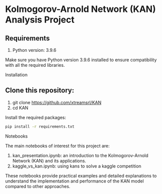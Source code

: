 # Kolmogorov-Arnold Network (KAN) Analysis Project

## Requirements

1. Python version: 3.9.6

Make sure you have Python version 3.9.6 installed to ensure compatibility with all the required libraries.

Installation

## Clone this repository:

1. git clone https://github.com/xtreamsrl/KAN
2. cd KAN


Install the required packages:
```bash
pip install -r requirements.txt
```


Notebooks

The main notebooks of interest for this project are:
1.	kan_presentation.ipynb: an introduction to the Kolmogorov-Arnold Network (KAN) and its applications.
2.	kaggle_vs_kan.ipynb: using kans to solve a kaggle competition

These notebooks provide practical examples and detailed explanations to understand the implementation and performance of the KAN model compared to other approaches.
